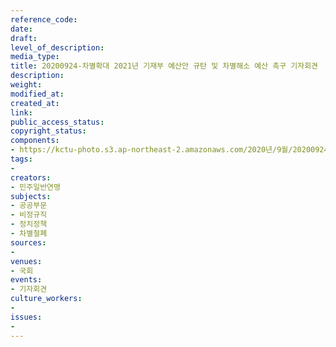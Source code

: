```yaml
---
reference_code: 
date: 
draft: 
level_of_description: 
media_type: 
title: 20200924-차별확대 2021년 기재부 예산안 규탄 및 차별해소 예산 촉구 기자회견
description: 
weight: 
modified_at: 
created_at: 
link: 
public_access_status: 
copyright_status: 
components:
- https://kctu-photo.s3.ap-northeast-2.amazonaws.com/2020년/9월/20200924-차별확대+2021년+기재부+예산안+규탄+및+차별해소+예산+촉구+기자회견/401715_49497_925.jpg
tags:
- 
creators:
- 민주일반연맹
subjects:
- 공공부문
- 비정규직
- 정치정책
- 차별철폐
sources:
- 
venues:
- 국회
events:
- 기자회견
culture_workers:
- 
issues:
- 
---
```

